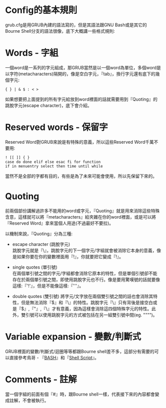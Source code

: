 # Config的基本規則

grub.cfg是用GRUB內建的語法寫的，但是其語法跟GNU Bash或是其它的Bourne Shell分支的語法很像，底下大概講一些格式規則:

# Words - 字組

一個word是一系列的字元組成，那GRUB當然是以一個word為單位，多個word是以字符(metacharacters)隔開的，像是空白字元，『tab』，換行字元還有底下的幾個字元:

`{ } | & $ : < >`

如果想要把上面提到的所有字元給放到word裡面的話就需要用到『Quoting』的跳脫字元(escape character)，底下會介紹。

# Reserved words - 保留字
Reserved Word對GRUB來說是有特殊的意義，所以這些Reserved Word千萬不要用:
```
! [[ ]] { }
case do done elif else esac fi for function
if in menuentry select then time until while
```
當然不是全部的字都有目的，有些是為了未來可能會使用，所以先保留下來的。

# Quoting
前兩個部份講解過許多不能用的word或字元，『Quoting』就是用來消除這些特殊含意，這樣就可以將『metacharacters』給夾雜在你的word裡面，或是可以將『Reserved Word』拿來當個人用途(不過最好不要拉)。

以機制來說，『Quoting』分為三種:

- escape character (跳脫字元) <br>
跳脫字元就是『\』，跳脫字元的下一個字元/字組就會被消除它本身的意義，像是如果你要在你的變數裡面用『!』，你就要把它變成『\!』。

- single quotes (單引號) <br>
在兩個單引號之間的字元/字組都會消除它原本的特性，但是單個引號卻不能存在於兩個單引號之間，即使用跳脫字元也不行。像是要用驚嘆號的話就要像這樣:『'!'』，但是不能像這樣:『'''』。

- double quotes (雙引號)
將字元/文字放在兩個雙引號之間的話也會消除其特性，但是無法消除『$』和『\』的特性。跳脫字元『\』只有背後是接空白或是『$』,『"』,『\』才有意義，因為這樣會消除這四個特殊字元的特性。此外，雙引號可以使用跳脫字元的方式被包括在另一組雙引號中間(eg. "\"\"")。


# Variable expansion - 變數/判斷式
GRUB裡面的變數/判斷式/迴圈等等都跟Bourne shell差不多，這部分有需要的可以直接參考鳥哥 - 『[BASH](http://linux.vbird.org/linux_basic/0320bash.php)』和『[Shell Script](http://linux.vbird.org/linux_basic/0340bashshell-scripts.php)』。
# Comments - 註解
當一個字組的前面有個『#』時，跟Bourne shell一樣，代表接下來的內容都會變成註解，不會被執行。



